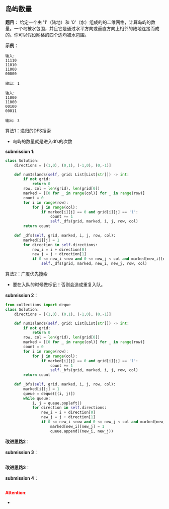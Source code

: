 ## 岛屿数量
**题目**：
给定一个由 '1'（陆地）和 '0'（水）组成的的二维网格，计算岛屿的数量。一个岛被水包围，并且它是通过水平方向或垂直方向上相邻的陆地连接而成的。你可以假设网格的四个边均被水包围。

**示例**：
```
输入:
11110
11010
11000
00000

输出: 1
```
```
输入:
11000
11000
00100
00011

输出: 3
```

算法1：递归的DFS搜索
- 岛屿的数量就是进入dfs的次数

**submission 1**:
```python
class Solution:
    directions = [(1,0), (0,1), (-1,0), (0,-1)]

    def numIslands(self, grid: List[List[str]]) -> int:
        if not grid:
            return 0
        row, col = len(grid), len(grid[0])
        marked = [[0 for _ in range(col)] for _ in range(row)]
        count = 0
        for i in range(row):
            for j in range(col):
                if marked[i][j] == 0 and grid[i][j] == '1':
                    count += 1
                    self._dfs(grid, marked, i, j, row, col)
        return count
    
    def _dfs(self, grid, marked, i, j, row, col):
        marked[i][j] = 1
        for direction in self.directions:
            new_i = i + direction[0]
            new_j = j + direction[1]
            if 0 <= new_i <row and 0 <= new_j < col and marked[new_i][new_j] == 0 and grid[new_i][new_j] == '1':
                self._dfs(grid, marked, new_i, new_j, row, col)
```


算法2：广度优先搜索
- 要在入队的时候做标记！否则会造成重复入队。


**submission 2**：
```python
from collections import deque
class Solution:
    directions = [(1,0), (0,1), (-1,0), (0,-1)]

    def numIslands(self, grid: List[List[str]]) -> int:
        if not grid:
            return 0
        row, col = len(grid), len(grid[0])
        marked = [[0 for _ in range(col)] for _ in range(row)]
        count = 0
        for i in range(row):
            for j in range(col):
                if marked[i][j] == 0 and grid[i][j] == '1':
                    count += 1
                    self._bfs(grid, marked, i, j, row, col)
        return count
    
    def _bfs(self, grid, marked, i, j, row, col):
        marked[i][j] = 1
        queue = deque([(i, j)])
        while queue:
            i, j = queue.popleft()
            for direction in self.directions:
                new_i = i + direction[0]
                new_j = j + direction[1]
                if 0 <= new_i <row and 0 <= new_j < col and marked[new_i][new_j] == 0 and grid[new_i][new_j] == '1':
                    marked[new_i][new_j] = 1
                    queue.append((new_i, new_j))
```


**改进思路2**：

**submission 3**：
```python

```


**改进思路3**：

**submission 4**：
```python

```


<font color="#FF0000">**Attention**</font>:

- 
